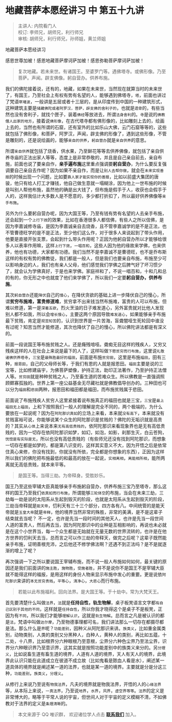 # 地藏菩萨本愿经讲习 中 第五十九讲

> 主讲人: 内院看门人 <br />
> 校订: 李师兄，胡师兄，利行师兄 <br />
> 审核: 胡师兄，利行师兄，孙师姐，黄兰师姐 <br />

地藏菩萨本愿经讲习

感恩世尊加被！感恩地藏菩萨摩诃萨加被！感恩弥勒菩萨摩诃萨加被！

> 复次地藏。若未来世。有诸国王。至婆罗门等。遇佛塔寺。或佛形像。乃至菩萨。声闻。辟支佛像。躬自营办。供养布施。

我们的佛陀接着说，还有的，地藏，如果在未来世，当然现在就算当时的未来世了，有国王，乃至社会上有权有势有名望的人，能够遇到佛塔寺，`塔`，前面也讲过了梵语`窣堵波`，一般讲是五层或者十三层的，是从印度传到中国的一种建筑形式，这种建筑主要是`储藏佛陀或者阿罗汉，菩萨，辟支佛的舍利子的`，也就是`遗骨`的，有些当然也没有舍利子，就找个匣子，装着`佛经`等放进去，所谓`法身舍利`的。`寺`是说的`佛教僧人出家的地方`，接着说`佛形像`，在古代塔寺都有佛形像的，比如雕刻上去的，绘画上去的，当然也有所谓的石窟，还有室外的比如乐山大佛，云门石窟等等的，这些就包括了佛形像，和菩萨，阿罗汉，声闻，辟支佛的形像了，遇到这些形像，不管是雕刻的，还是说绘画的，能够`亲自的供养`，`躬自营办`就是`亲自供养`的意思。

所谓`亲自供养`就包括了烧香，供水果，乃至鲜花等等去供养佛像，就包括了亲自供养寺庙的正法出家人等等，态度上是非常恭敬的，并且是自己亲自前去，亲自布施，前面也说了要亲自作，**亲手遍布施**这里重点强调要**躬自营办**，为什么要反复强调要自己亲自去作呢？因为如果不亲自作，而是让`别人去帮你做`，就会在`未来实现善报`的时候出现一个问题，比如要`靠人家才能实现你的善报`，比如以前盛大集团的唐骏，他只有给人打工才赚钱，他自己做生意就一塌糊涂，因为他上一世布施的时候是叫别人帮他布施，虽然他的确是出大钱了，但布施是假手于人，收获也会假手于人的，这样我估计大多数人是不愿意的，多少都打折扣了，所以最好供养佛像等`亲手布施`。

另外为什么要躬自营办呢，因为大国王等，乃至有钱有势有名望的人去亲手布施，还会起到一个`上行下效`的效果，比如在香港很多人都信佛，有些人之所以信佛，是因为李嘉诚修寺庙，是因为李嘉诚亲自去烧香，且不管李嘉诚学的是不是正法，也不管曹德旺学的是不是正法，至少他们这么作，对于很多人来说起到了带头作用，他要是直接开张支票，会起到什么带头作用呢？正因为他躬自营办所以才能够给很多人以表率作用嘛，这样`上行下效`，`一唱百和`，这些人因为他的缘故来学佛，也来供养，他也有功德，大家都有功德。我们当然不是李嘉诚不是曹德旺，也不是乔布斯这样的有权有势的佛教徒，我们都是一般人，但是我们也要亲自布施，布施至少可以影响身边的人，我们也有亲人父母，他们感觉我们学佛之后脾气好了坏习惯少了，就会认为学佛真好，于是也来学佛。家庭祥和了，不说一唱百和，十和几和总的有的，你无形之中也就度了他们来学佛了，所以我们一定要**躬自营办，供养布施**。

其次`躬自营办`还能`降伏`自己的`慢心`，在降伏贪欲的基础上进一步降伏自己的慢心，所谓**贫穷布施难，富贵修道难**，贫穷拿不出来钱当然布施难，富贵的人可以布施，但难以修道，第一是`深着五欲`，烈火烹油的日子难发道心，另外富贵就对比他人发现别人都不如我，所以会`增长慢心`，主要这两个原因导致`难发道心`，如果能够亲手布施最下贫贱，肯定是`观苦知苦`的，认识到世界是一片苦海，盲聋闇哑生死轮回中谁没有过呢？知苦当然才能修道，其次也降伏了自己的慢心，所以佛陀讲法都是有深义的。

前面一段说国王等布施贫贱之人。还是癃残喑哑。聋痴无目这样的残疾人，又穷又残疾这样的人在社会上来说是最下的人了，这样叫做`下愍贫穷而行布施`，这里说`礼敬诸佛供养塔寺`，`三宝`是`最殊胜最好的福田`，前面是布施`贫穷田`，这里是布施`福田`，田有三种，`报恩田`，自己的父母师长等，于我们有恩的人就是报恩田。`福田`主要是说的三宝等，比如修建庙宇，为佛菩萨塑像，护持正法，助印正法著作，乃至护持正法僧人等。`贫穷田`就是种种贫贱之人，乃至畜生道的苦难众生。所以佛教是一直强调照顾鳏寡孤独的。世界上第一座公益基金无尽藏社就是佛教倡导创办的。三种田也可以分为`福田`和`悲田`两种，报恩田和福田都是福田，而布施贫贱属于悲田。

前面说了布施残疾人贫穷人这里紧接着说布施真正的福田也就是三宝，`三宝`是`最上福田无上福田`，上和下按照我们一般人的理解是完全不同的，两个极端的，为什么要放在一起说呢？因为在`阿陀那识真如`的立场上来看，本来就`没有高下`，本来就没有贫贱富裕可说，你能够说某个众生的阿陀那识是贫贱的？佛陀的无垢识就是高贵的？其实从`心体`上来说本来`无有高低贵贱的`，依阿陀那识来看现象界也是无有高低贵贱的，因为一切存在依阿陀那识如梦，如幻，如泡，如影，刹那生灭，白云苍狗，`恍惚是有实际是无`，所以也没有高低贵贱的（有些师兄还没有找到阿陀那识，而想象一切存在都是如梦的，都是第八识变的，这样其实意义不大，因为开悟之后是依常住真心来修，你没有找到，你就没有所依，完全都是你想象的东西），正因为这样所以我们的佛陀把布施最低的和最高的放在一起说，`实相离相`，`离能相所相`，能所两离就无高低贵贱，就本来平等。

> 是国王等。当得三劫。为帝释身。受胜妙乐。

国王乃至这些宰辅大臣真能够亲手布施躬自营办，供养布施三宝乃至塔寺，那么这样的国王乃至我们`依真如而行布施`，所谓能够`三轮体空`的布施，当会在未来三劫，三劫每一劫是说的太阳系从生起到毁灭的阶段，也就是太阳系从生起到毁灭的阶段，三劫当帝释就是`能天帝`，忉利天有三十三个部分，四方各有八。中间统管的是能天帝就是`玉皇大帝`就是`帝释`，他的境界当然非常的殊胜，非常的美满，是不是这辈子结束就去当呢？ 不一定，也许是先当一段时间的其他天人，也许是先当一段世间人道的富贵人，然后再去当，因为阿陀那识中的业种是互相影响的，再说也未必就是在这个小世界当，每一个众生都是无始就在无量无数的世界流转的，也许是在他方世界的忉利天去当，总而言之可以作三劫的帝释天，做完之后呢？这辈子既然能亲手布施，证明善根充沛，之后他还不修学佛法啊？还遇不到正法吗？是不是就逐渐的增上了呢？

再次强调一下之所以要说国王宰辅布施，而不说一般人布施如何如何，最关键的原因还是我们前面讲的`施主胜`，`施物胜`，`受施者胜`，并不是说你不是国王不是宰辅大臣就不能得这样的福报，是用这样的身份人物来显示布施中发心的重要。更是说依`阿陀那识`来讲的`本无贫穷贵贱`，`平等心`，`清净心`，`大悲心`而行布施。

> 若能以此布施福利。回向法界。是大国王等。于十劫中。常为大梵天王。

首先要清楚什么叫做`法界`，`法`就是**任持自性，轨生物解**，桌子板凳语言文字都`有自己区别于其他的不同`，这样就是`任持自性`，所以你我才晓得这个是桌子不是板凳，正因为有`不同`，所以我们才能够`理解认识`，这就是`轨生物解`。总而言之凡是被认识的都是`法`，梵语中叫做`达尔摩`，乃至物德事理都可名，我们讲法那么一切存在都摄尽都是法。那么什么是`界`呢？`功能差别`，因种义从阿陀那识来讲。`族类义`，比如重金属类别，动物类别，人类的类别又分黑种人，白种人，黄种人的类别，再比如五蕴，十二处，十八界，比如根界分六种眼根乃至意根，尘界分六种色尘界乃至法尘界，识界分六种眼识界乃至意识界，这其实就是按照功能差别中的族类义来分的。另`分理义`，比如说畜生道有畜生道的境界，人道有人道的境界，天人有天人的境界，此境界此认识只能在此道成立在彼道不成立故（比如鬼看是脓血人看是水），阐述某一道具体的境界就是阐述某一道的法界，也就是某一道的境界。主要就是分是分这三种，`功能差别`，`族类义`，`分理义`。

从修行上来说乃至说有`物我法界`，凡夫的境界就是物我法界，开悟的人的`心缘法界`等，从本际上来说，`一真法界`，乃至说`地界`，`水界`，`风界`，`虚空界等等`。`法界`的定义是非常博大的，略等于平常人说的宇宙，但世间人对于宇宙的定义模糊不清，不如佛教对于法界的定义是`条理清晰`的。

> 本文来源于 QQ 唯识群， 欢迎诸位学人点击 **[联系我们](https://mp.weixin.qq.com/s/lZCfWjmLjgNR165Tx4_bCQ)** 加入。

